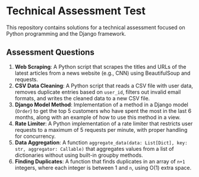# Technical Assessment Test

This repository contains solutions for a technical assessment focused on Python programming and the Django framework.

## Assessment Questions

1. **Web Scraping**: A Python script that scrapes the titles and URLs of the latest articles from a news website (e.g., CNN) using BeautifulSoup and requests.
2. **CSV Data Cleaning**: A Python script that reads a CSV file with user data, removes duplicate entries based on `user_id`, filters out invalid email formats, and writes the cleaned data to a new CSV file.
3. **Django Model Method**: Implementation of a method in a Django model (`Order`) to get the top 5 customers who have spent the most in the last 6 months, along with an example of how to use this method in a view.
4. **Rate Limiter**: A Python implementation of a rate limiter that restricts user requests to a maximum of 5 requests per minute, with proper handling for concurrency.
5. **Data Aggregation**: A function `aggregate_data(data: List[Dict], key: str, aggregator: Callable)` that aggregates values from a list of dictionaries without using built-in groupby methods.
6. **Finding Duplicates**: A function that finds duplicates in an array of `n+1` integers, where each integer is between 1 and `n`, using O(1) extra space.

